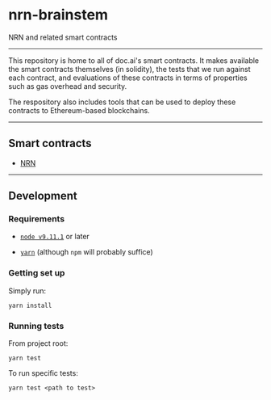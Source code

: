 # nrn-brainstem

NRN and related smart contracts

- - -

This repository is home to all of doc.ai's smart contracts. It makes available the smart contracts themselves (in solidity),
the tests that we run against each contract, and evaluations of these contracts in terms of properties such as gas overhead
and security.

The respository also includes tools that can be used to deploy these contracts to Ethereum-based blockchains.

- - -

## Smart contracts

+ [NRN](NRN.md)

- - -

## Development

### Requirements

+ [`node v9.11.1`](https://nodejs.org/en/blog/release/v9.11.1/) or later

+ [`yarn`](https://yarnpkg.com/en/) (although `npm` will probably suffice)


### Getting set up

Simply run:
```
yarn install
```


### Running tests

From project root:

```
yarn test
```

To run specific tests:

```
yarn test <path to test>
```